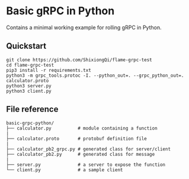 # Basic gRPC in Python

Contains a minimal working example for rolling gRPC in Python.

## Quickstart

```shell
git clone https://github.com/ShixiongQi/flame-grpc-test
cd flame-grpc-test
pip3 install -r requirements.txt
python3 -m grpc_tools.protoc -I. --python_out=. --grpc_python_out=. calculator.proto
python3 server.py
python3 client.py
```

## File reference
```
basic-grpc-python/
├── calculator.py          # module containing a function
|
├── calculator.proto       # protobuf definition file
|
├── calculator_pb2_grpc.py # generated class for server/client
├── calculator_pb2.py      # generated class for message
|
├── server.py              # a server to expose the function
└── client.py              # a sample client
```
